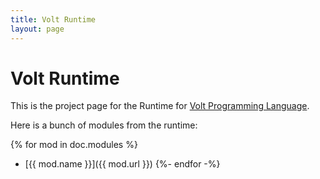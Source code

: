 ```yaml
---
title: Volt Runtime
layout: page
---
```


# Volt Runtime

This is the project page for the Runtime for [Volt Programming Language](http://www.volt-lang.org).

Here is a bunch of modules from the runtime:

{% for mod in doc.modules %}
*  [{{ mod.name }}]({{ mod.url }})
{%- endfor -%}
